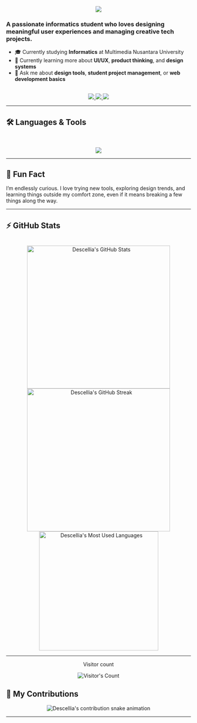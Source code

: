 <h1 align="center">
  <img src="https://readme-typing-svg.herokuapp.com/?font=Inter&size=45&center=true&vCenter=true&width=500&height=70&color=F472B6&duration=4000&lines=Hi+there!+👋;+I'm+Descellia!;+Welcome+to+my+GitHub+space!" />
</h1>

### A passionate informatics student who loves designing meaningful user experiences and managing creative tech projects.

- 🎓 Currently studying **Informatics** at Multimedia Nusantara University  
- 🌱 Currently learning more about **UI/UX**, **product thinking**, and **design systems**
- 💬 Ask me about **design tools**, **student project management**, or **web development basics**

<br>

<div align="center">
  <a href="mailto:descelliiaa@gmail.com">
    <img src="https://img.shields.io/badge/Gmail-333333?style=for-the-badge&logo=gmail&logoColor=red" />
  </a>
  <a href="https://www.linkedin.com/in/descellia12" target="_blank">
    <img src="https://img.shields.io/badge/LinkedIn-0077B5?style=for-the-badge&logo=linkedin&logoColor=white" />
  </a>
  <a href="https://instagram.com/descellia" target="_blank">
    <img src="https://img.shields.io/badge/Instagram-E4405F?style=for-the-badge&logo=instagram&logoColor=white" />
  </a>
</div>

---

## 🛠️ Languages & Tools

<br>

<p align="center">
  <img src="https://skillicons.dev/icons?i=html,css,js,c,php,python,java,figma,vscode,git" />
</p>

---

## 🌈 Fun Fact

I’m endlessly curious. I love trying new tools, exploring design trends, and learning things outside my comfort zone, even if it means breaking a few things along the way.

---

## ⚡️ GitHub Stats

<br>

<div align="center">
  <img width="390" src="https://github-readme-stats.vercel.app/api?username=descellia&theme=transparent&count_private=true&show_icons=true&rank_icon=github&locale=en" alt="Descellia's GitHub Stats" />
  <img width="390" src="https://github-readme-streak-stats.herokuapp.com/?user=descellia&theme=transparent&count_private=true&border_radius=10&locale=en" alt="Descellia's GitHub Streak" />
  <img width="325" src="https://github-readme-stats.vercel.app/api/top-langs?username=descellia&theme=transparent&layout=donut&langs_count=8&border_radius=10&show_icons=true&locale=en" alt="Descellia's Most Used Languages" />
</div>

---

<div align="center"> 
  <p>Visitor count</p>
  <img src="https://profile-counter.glitch.me/descellia/count.svg" alt="Visitor's Count" />
</div>

## 🐍 My Contributions

<div align="center">
  <picture>
    <source media="(prefers-color-scheme: dark)" srcset="https://raw.githubusercontent.com/descellia/descellia/output/github-contribution-grid-snake-dark.svg" />
    <source media="(prefers-color-scheme: light)" srcset="https://raw.githubusercontent.com/descellia/descellia/output/github-contribution-grid-snake.svg" />
    <img alt="Descellia's contribution snake animation" src="https://raw.githubusercontent.com/descellia/descellia/output/github-contribution-grid-snake.svg" />
  </picture>
</div>

<hr>
